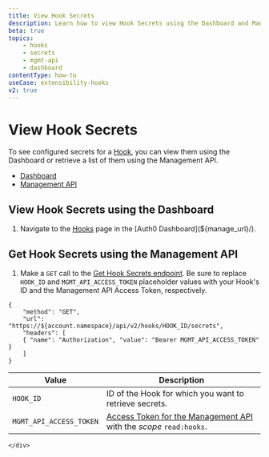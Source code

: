 ```yaml
---
title: View Hook Secrets
description: Learn how to view Hook Secrets using the Dashboard and Management API.
beta: true
topics:
    - hooks
    - secrets
    - mgmt-api
    - dashboard
contentType: how-to
useCase: extensibility-hooks
v2: true
---
```

# View Hook Secrets

To see configured secrets for a [Hook](/hooks), you can view them using the Dashboard or retrieve a list of them using the Management API.

<div class="code-picker">
  <div class="languages-bar">
    <ul>
      <li><a href="#dashboard" data-toggle="tab">Dashboard</a></li>
      <li><a href="#mgmt-api" data-toggle="tab">Management API</a></li>
    </ul>
  </div>
  <div class="tab-content">
    <div id="dashboard" class="tab-pane active">

## View Hook Secrets using the Dashboard

1. Navigate to the [Hooks](${manage_url}/#/hooks) page in the [Auth0 Dashboard](${manage_url}/).

    </div>
    <div id="mgmt-api" class="tab-pane">

## Get Hook Secrets using the Management API

1. Make a `GET` call to the [Get Hook Secrets endpoint](/api/management/v2/#!/Hooks/get_secrets). Be sure to replace `HOOK_ID` and `MGMT_API_ACCESS_TOKEN` placeholder values with your Hook's ID and the Management API Access Token, respectively.

```har
{
	"method": "GET",
	"url": "https://${account.namespace}/api/v2/hooks/HOOK_ID/secrets",
	"headers": [
   	{ "name": "Authorization", "value": "Bearer MGMT_API_ACCESS_TOKEN" }
	]
}
```

| **Value** | **Description** |
| - | - |
| `HOOK_ID` | ID of the Hook for which you want to retrieve secrets. |
| `MGMT_API_ACCESS_TOKEN` | [Access Token for the Management API](/api/management/v2/tokens) with the <dfn data-key="scope">scope</dfn> `read:hooks`. |
    </div>
  </div>
</div>